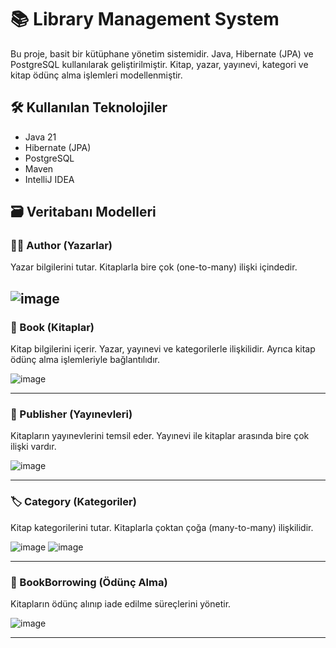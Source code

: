 # 📚 Library Management System

Bu proje, basit bir kütüphane yönetim sistemidir. Java, Hibernate (JPA) ve PostgreSQL kullanılarak geliştirilmiştir. Kitap, yazar, yayınevi, kategori ve kitap ödünç alma işlemleri modellenmiştir.

## 🛠️ Kullanılan Teknolojiler

- Java 21  
- Hibernate (JPA)  
- PostgreSQL  
- Maven  
- IntelliJ IDEA

## 🗃️ Veritabanı Modelleri

### 🧑‍💼 Author (Yazarlar)

Yazar bilgilerini tutar. Kitaplarla bire çok (one-to-many) ilişki içindedir.

![image](https://github.com/user-attachments/assets/46f1bbdb-26f9-4bce-92fe-3af1cf8bed0d)
---

### 📖 Book (Kitaplar)

Kitap bilgilerini içerir. Yazar, yayınevi ve kategorilerle ilişkilidir. Ayrıca kitap ödünç alma işlemleriyle bağlantılıdır.

![image](https://github.com/user-attachments/assets/a4171dae-c271-49c3-b081-42bad5053f08)


---

### 🏢 Publisher (Yayınevleri)

Kitapların yayınevlerini temsil eder. Yayınevi ile kitaplar arasında bire çok ilişki vardır.

![image](https://github.com/user-attachments/assets/67ad0b19-9c70-4b19-aca7-bfdbdf4e763b)


---

### 🏷️ Category (Kategoriler)

Kitap kategorilerini tutar. Kitaplarla çoktan çoğa (many-to-many) ilişkilidir.

![image](https://github.com/user-attachments/assets/1e000de5-8ae0-407b-b433-d6f0dcc6d08a)
![image](https://github.com/user-attachments/assets/880c663e-75d3-482b-8991-978de18552e0)



---

### 🔄 BookBorrowing (Ödünç Alma)

Kitapların ödünç alınıp iade edilme süreçlerini yönetir.

![image](https://github.com/user-attachments/assets/9d874b02-7140-4e6e-b871-e34c36570008)



---








